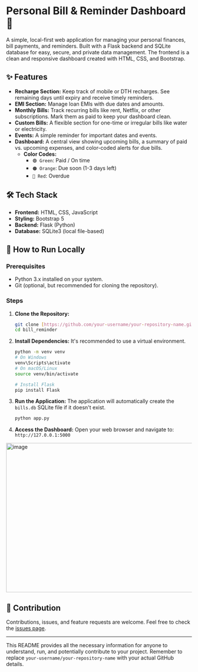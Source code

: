 # Personal Bill & Reminder Dashboard 🚀

A simple, local-first web application for managing your personal finances, bill payments, and reminders. Built with a Flask backend and SQLite database for easy, secure, and private data management. The frontend is a clean and responsive dashboard created with HTML, CSS, and Bootstrap.

## ✨ Features

- **Recharge Section:** Keep track of mobile or DTH recharges. See remaining days until expiry and receive timely reminders.
- **EMI Section:** Manage loan EMIs with due dates and amounts.
- **Monthly Bills:** Track recurring bills like rent, Netflix, or other subscriptions. Mark them as paid to keep your dashboard clean.
- **Custom Bills:** A flexible section for one-time or irregular bills like water or electricity.
- **Events:** A simple reminder for important dates and events.
- **Dashboard:** A central view showing upcoming bills, a summary of paid vs. upcoming expenses, and color-coded alerts for due bills.
  - **Color Codes:**
    - `🟢 Green`: Paid / On time
    - `🟠 Orange`: Due soon (1-3 days left)
    - `🔴 Red`: Overdue

## 🛠️ Tech Stack

- **Frontend:** HTML, CSS, JavaScript
- **Styling:** Bootstrap 5
- **Backend:** Flask (Python)
- **Database:** SQLite3 (local file-based)

## 🚀 How to Run Locally

### Prerequisites

- Python 3.x installed on your system.
- Git (optional, but recommended for cloning the repository).

### Steps

1.  **Clone the Repository:**
    ```bash
    git clone [https://github.com/your-username/your-repository-name.git](https://github.com/your-username/your-repository-name.git)
    cd bill_reminder
    ```

2.  **Install Dependencies:**
    It's recommended to use a virtual environment.
    ```bash
    python -m venv venv
    # On Windows
    venv\Scripts\activate
    # On macOS/Linux
    source venv/bin/activate
    
    # Install Flask
    pip install Flask
    ```

3.  **Run the Application:**
    The application will automatically create the `bills.db` SQLite file if it doesn't exist.
    ```bash
    python app.py
    ```

4.  **Access the Dashboard:**
    Open your web browser and navigate to:
    `http://127.0.0.1:5000`

<img width="637" height="405" alt="image" src="https://github.com/user-attachments/assets/0d1f2b4b-c54b-4f19-b569-3fca7b7a4089" />


## 🤝 Contribution

Contributions, issues, and feature requests are welcome. Feel free to check the [issues page](https://github.com/your-username/your-repository-name/issues).

---

This README provides all the necessary information for anyone to understand, run, and potentially contribute to your project. Remember to replace `your-username/your-repository-name` with your actual GitHub details.
